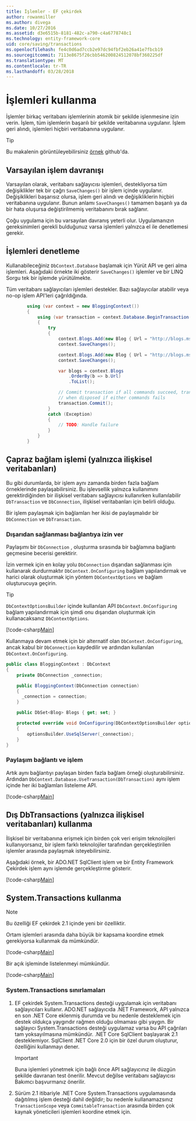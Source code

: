 ```yaml
---
title: İşlemler - EF çekirdek
author: rowanmiller
ms.author: divega
ms.date: 10/27/2016
ms.assetid: d3e6515b-8181-482c-a790-c4a6778748c1
ms.technology: entity-framework-core
uid: core/saving/transactions
ms.openlocfilehash: fe4c0d6ad7ccb2e97dc94fbf2eb26a41e7fbcb19
ms.sourcegitcommit: 7113e8675f26cbb546200824512078bf360225df
ms.translationtype: MT
ms.contentlocale: tr-TR
ms.lasthandoff: 03/28/2018
---
```

# <a name="using-transactions"></a>İşlemleri kullanma

İşlemler birkaç veritabanı işlemlerinin atomik bir şekilde işlenmesine izin verin. İşlem, tüm işlemlerin başarılı bir şekilde veritabanına uygulanır. İşlem geri alındı, işlemleri hiçbiri veritabanına uygulanır.

> [!TIP]  
> Bu makalenin görüntüleyebilirsiniz [örnek](https://github.com/aspnet/EntityFramework.Docs/tree/master/samples/core/Saving/Saving/Transactions/) github'da.

## <a name="default-transaction-behavior"></a>Varsayılan işlem davranışı

Varsayılan olarak, veritabanı sağlayıcısı işlemleri, destekliyorsa tüm değişiklikler tek bir çağrı `SaveChanges()` bir işlem içinde uygulanır. Değişiklikleri başarısız olursa, işlem geri alındı ve değişikliklerin hiçbiri veritabanına uygulanır. Bunun anlamı `SaveChanges()` tamamen başarılı ya da bir hata oluşursa değiştirilmemiş veritabanını bırak sağlanır.

Çoğu uygulama için bu varsayılan davranış yeterli olur. Uygulamanızın gereksinimleri gerekli bulduğunuz varsa işlemleri yalnızca el ile denetlemesi gerekir.

## <a name="controlling-transactions"></a>İşlemleri denetleme

Kullanabileceğiniz `DbContext.Database` başlamak için Yürüt API ve geri alma işlemleri. Aşağıdaki örnekte iki gösterir `SaveChanges()` işlemler ve bir LINQ Sorgu tek bir işlemde yürütülmekte.

Tüm veritabanı sağlayıcıları işlemleri destekler. Bazı sağlayıcılar atabilir veya no-op işlem API'leri çağrıldığında.

<!-- [!code-csharp[Main](samples/core/Saving/Saving/Transactions/ControllingTransaction/Sample.cs?highlight=3,17,18,19)] -->
``` csharp
        using (var context = new BloggingContext())
        {
            using (var transaction = context.Database.BeginTransaction())
            {
                try
                {
                    context.Blogs.Add(new Blog { Url = "http://blogs.msdn.com/dotnet" });
                    context.SaveChanges();

                    context.Blogs.Add(new Blog { Url = "http://blogs.msdn.com/visualstudio" });
                    context.SaveChanges();

                    var blogs = context.Blogs
                        .OrderBy(b => b.Url)
                        .ToList();

                    // Commit transaction if all commands succeed, transaction will auto-rollback
                    // when disposed if either commands fails
                    transaction.Commit();
                }
                catch (Exception)
                {
                    // TODO: Handle failure
                }
            }
        }
```

## <a name="cross-context-transaction-relational-databases-only"></a>Çapraz bağlam işlemi (yalnızca ilişkisel veritabanları)

Bu gibi durumlarda, bir işlem aynı zamanda birden fazla bağlam örneklerinde paylaşabilirsiniz. Bu işlevsellik yalnızca kullanımını gerektirdiğinden bir ilişkisel veritabanı sağlayıcısı kullanırken kullanılabilir `DbTransaction` ve `DbConnection`, ilişkisel veritabanları için belirli olduğu.

Bir işlem paylaşmak için bağlamları her ikisi de paylaşmalıdır bir `DbConnection` ve `DbTransaction`.

### <a name="allow-connection-to-be-externally-provided"></a>Dışarıdan sağlanması bağlantıya izin ver

Paylaşımı bir `DbConnection` , oluşturma sırasında bir bağlamına bağlantı geçmesine becerisi gerektirir.

İzin vermek için en kolay yolu `DbConnection` dışarıdan sağlanması için kullanarak durdurmaktır `DbContext.OnConfiguring` bağlam yapılandırmak ve harici olarak oluşturmak için yöntem `DbContextOptions` ve bağlam oluşturucuya geçirin.

> [!TIP]  
> `DbContextOptionsBuilder` içinde kullanılan API `DbContext.OnConfiguring` bağlam yapılandırmak için şimdi onu dışarıdan oluşturmak için kullanacaksanız `DbContextOptions`.

[!code-csharp[Main](../../../samples/core/Saving/Saving/Transactions/SharingTransaction/Sample.cs?name=Context&highlight=3,4,5)]

Kullanmaya devam etmek için bir alternatif olan `DbContext.OnConfiguring`, ancak kabul bir `DbConnection` kaydedilir ve ardından kullanılan `DbContext.OnConfiguring`.

``` csharp
public class BloggingContext : DbContext
{
    private DbConnection _connection;

    public BloggingContext(DbConnection connection)
    {
      _connection = connection;
    }

    public DbSet<Blog> Blogs { get; set; }

    protected override void OnConfiguring(DbContextOptionsBuilder optionsBuilder)
    {
        optionsBuilder.UseSqlServer(_connection);
    }
}
```

### <a name="share-connection-and-transaction"></a>Paylaşım bağlantı ve işlem

Artık aynı bağlantıyı paylaşan birden fazla bağlam örneği oluşturabilirsiniz. Ardından `DbContext.Database.UseTransaction(DbTransaction)` aynı işlem içinde her iki bağlamları listeleme API.

[!code-csharp[Main](../../../samples/core/Saving/Saving/Transactions/SharingTransaction/Sample.cs?name=Transaction&highlight=1,2,3,7,16,23,24,25)]

## <a name="using-external-dbtransactions-relational-databases-only"></a>Dış DbTransactions (yalnızca ilişkisel veritabanları) kullanma

İlişkisel bir veritabanına erişmek için birden çok veri erişim teknolojileri kullanıyorsanız, bir işlem farklı teknolojiler tarafından gerçekleştirilen işlemler arasında paylaşmak isteyebilirsiniz.

Aşağıdaki örnek, bir ADO.NET SqlClient işlem ve bir Entity Framework Çekirdek işlem aynı işlemde gerçekleştirme gösterir.

[!code-csharp[Main](../../../samples/core/Saving/Saving/Transactions/ExternalDbTransaction/Sample.cs?name=Transaction&highlight=4,10,21,26,27,28)]

## <a name="using-systemtransactions"></a>System.Transactions kullanma

> [!NOTE]  
> Bu özelliği EF çekirdek 2.1 içinde yeni bir özelliktir.

Ortam işlemleri arasında daha büyük bir kapsama koordine etmek gerekiyorsa kullanmak da mümkündür.

[!code-csharp[Main](../../../samples/core/Saving/Saving/Transactions/AmbientTransaction/Sample.cs?name=Transaction&highlight=1,24,25,26)]

Bir açık işleminde listelenmeyi mümkündür.

[!code-csharp[Main](../../../samples/core/Saving/Saving/Transactions/CommitableTransaction/Sample.cs?name=Transaction&highlight=1,13,26,27,28)]

### <a name="limitations-of-systemtransactions"></a>System.Transactions sınırlamaları  

1. EF çekirdek System.Transactions desteği uygulamak için veritabanı sağlayıcıları kullanır. ADO.NET sağlayıcıda .NET Framework, API yalnızca en son .NET Core eklenmiş durumda ve bu nedenle desteklemek için destek oldukça yaygındır rağmen olduğu olmaması gibi yaygın. Bir sağlayıcı System.Transactions desteği uygulamaz varsa bu API çağrıları tam yoksayılmasına mümkündür. .NET Core SqlClient başlayarak 2.1 desteklemiyor. SqlClient .NET Core 2.0 için bir özel durum oluşturur, özelliğini kullanmayı dener. 

   > [!IMPORTANT]  
   > Buna işlemleri yönetmek için bağlı önce API sağlayıcınız ile düzgün şekilde davranan test önerilir. Mevcut değilse veritabanı sağlayıcısı Bakımcı başvurmanız önerilir. 

2. Sürüm 2.1 itibariyle .NET Core System.Transactions uygulamasında dağıtılmış işlem desteği dahil değildir; bu nedenle kullanamazsınız `TransactionScope` veya `CommitableTransaction` arasında birden çok kaynak yöneticileri işlemleri koordine etmek için. 
